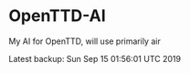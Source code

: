 # OpenTTD-AI
My AI for OpenTTD, will use primarily air

Latest backup: Sun Sep 15 01:56:01 UTC 2019

